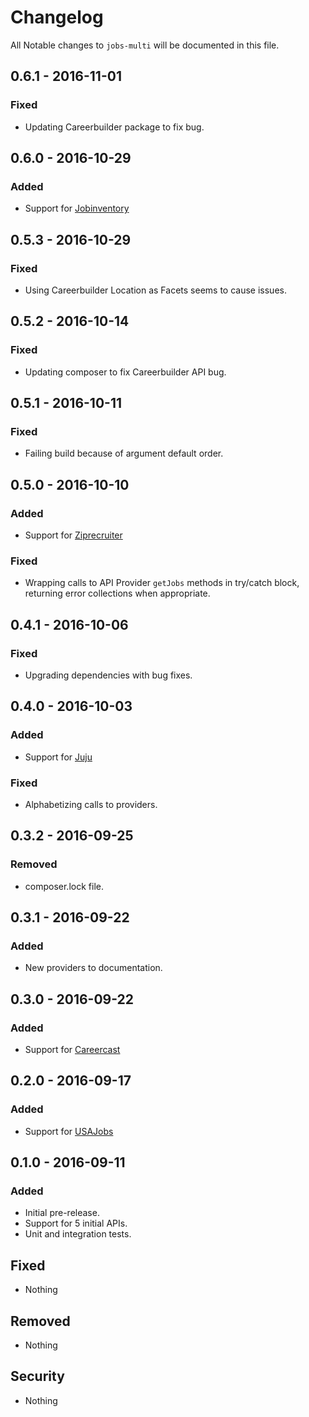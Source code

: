 # Changelog
All Notable changes to `jobs-multi` will be documented in this file.

## 0.6.1 - 2016-11-01

### Fixed
- Updating Careerbuilder package to fix bug.


## 0.6.0 - 2016-10-29

### Added
- Support for [Jobinventory](https://github.com/jobapis/jobs-jobinventory)


## 0.5.3 - 2016-10-29

### Fixed
- Using Careerbuilder Location as Facets seems to cause issues.


## 0.5.2 - 2016-10-14

### Fixed
- Updating composer to fix Careerbuilder API bug.


## 0.5.1 - 2016-10-11

### Fixed
- Failing build because of argument default order.


## 0.5.0 - 2016-10-10

### Added
- Support for [Ziprecruiter](https://github.com/jobapis/jobs-ziprecruiter)

### Fixed
- Wrapping calls to API Provider `getJobs` methods in try/catch block, returning error collections when appropriate.


## 0.4.1 - 2016-10-06

### Fixed
- Upgrading dependencies with bug fixes.


## 0.4.0 - 2016-10-03

### Added
- Support for [Juju](https://github.com/jobapis/jobs-juju)

### Fixed
- Alphabetizing calls to providers.


## 0.3.2 - 2016-09-25

### Removed
- composer.lock file.


## 0.3.1 - 2016-09-22

### Added
- New providers to documentation.


## 0.3.0 - 2016-09-22

### Added
- Support for [Careercast](https://github.com/jobapis/jobs-careercast)


## 0.2.0 - 2016-09-17

### Added
- Support for [USAJobs](https://github.com/jobapis/jobs-usajobs)


## 0.1.0 - 2016-09-11

### Added
- Initial pre-release.
- Support for 5 initial APIs.
- Unit and integration tests.

## Fixed
- Nothing

## Removed
- Nothing

## Security
- Nothing
